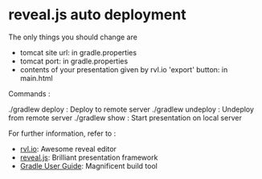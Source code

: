 # reveal.js auto deployment

The only things you should change are
- tomcat site url: in gradle.properties
- tomcat port: in gradle.properties
- contents of your presentation given by rvl.io 'export' button: in main.html

Commands :

./gradlew deploy : Deploy to remote server
./gradlew undeploy : Undeploy from remote server
./gradlew show : Start presentation on local server

For further information, refer to :
- [rvl.io](http://www.rvl.io/): Awesome reveal editor
- [reveal.js](https://github.com/hakimel/reveal.js/): Brilliant presentation framework
- [Gradle User Guide](http://www.gradle.org/docs/current/userguide/userguide_single.html): Magnificent build tool 
